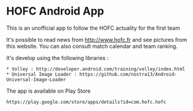 # HOFC Android App
This is an unofficial app to follow the HOFC actuality for the first team

It's possible to read news from http://www.hofc.fr and see pictures from this website.
You can also consult match calendar and team ranking.

It's develop using the following libraries :

    * Volley : http://developer.android.com/training/volley/index.html
    * Universal Image Loader : https://github.com/nostra13/Android-Universal-Image-Loader

The app is available on Play Store

    https://play.google.com/store/apps/details?id=com.hofc.hofc